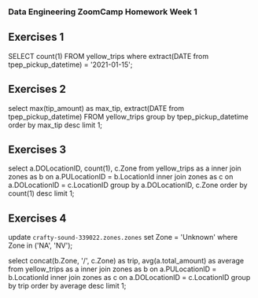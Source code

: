 ### Data Engineering ZoomCamp Homework Week 1 ###

## Exercises 1 ##
SELECT count(1) FROM yellow_trips 
where
extract(DATE from tpep_pickup_datetime) = '2021-01-15';

## Exercises 2 ##
select max(tip_amount) as max_tip, extract(DATE from tpep_pickup_datetime)  FROM yellow_trips 
group by  tpep_pickup_datetime
order by max_tip desc
limit 1;

## Exercises 3 ##
select a.DOLocationID, count(1), c.Zone from yellow_trips as a
inner join zones as b on 
a.PULocationID = b.LocationId
inner join zones as c on
a.DOLocationID = c.LocationID
group by a.DOLocationID, c.Zone
order by count(1) desc
limit 1;

## Exercises 4 ##
update `crafty-sound-339022.zones.zones`
    set Zone = 'Unknown'
    where Zone in ('NA', 'NV');


select concat(b.Zone, '/', c.Zone) as trip, avg(a.total_amount) as average  from yellow_trips as a
inner join zones as b on 
a.PULocationID = b.LocationId
inner join zones as c on
a.DOLocationID = c.LocationID
group by trip
order by average desc
limit 1;
